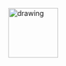 <a href="https://wasp-academy.com"><img src="https://github.com/kylukov/HackWagon_SpeechRecognizer/blob/main/%D0%91%D0%B5%D0%B7%20%D0%BD%D0%B0%D0%B7%D0%B2%D0%B0%D0%BD%D0%B8%D1%8F.pdfg" alt="drawing" width="100"/></a>
